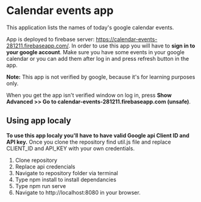 # Calendar events app

This application lists the names of today's google calendar events. 

App is deployed to firebase server: https://calendar-events-281211.firebaseapp.com/. In order to use this app you will have to **sign in to your google account**.
Make sure you have some events in your google calendar or you can add them after log in and press refresh button in the app.

**Note:** This app is not verified by google, because it's for learning purposes only. 

When you get the app isn't verified window on log in, press **Show Advanced >> Go to calendar-events-281211.firebaseapp.com (unsafe)**.

## Using app localy
**To use this app localy you'll have to have valid Google api Client ID and API key.** Once you clone the repository find util.js file and replace CLIENT_ID and API_KEY with your own credentials.

 1. Clone repository
 2. Replace api credencials
 3. Navigate to repository folder via terminal
 4. Type npm install to install dependancies
 5. Type npm run serve
 6. Navigate to http://localhost:8080 in your browser.
